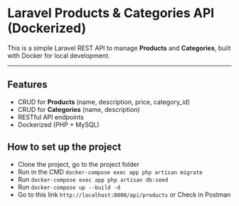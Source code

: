 
# Laravel Products & Categories API (Dockerized)

This is a simple Laravel REST API to manage **Products** and **Categories**, built with Docker for local development.

---

##  Features

- CRUD for **Products** (name, description, price, category_id)
- CRUD for **Categories** (name, description)
- RESTful API endpoints
- Dockerized (PHP + MySQL)

##  How to set up the project

- Clone the project, go to the project folder
- Run in the CMD `docker-compose exec app php artisan migrate`
- Run `docker-compose exec app php artisan db:seed`
- Run `docker-compose up --build -d `
- Go to this link `http://localhost:8000/api/products` or Check in Postman












